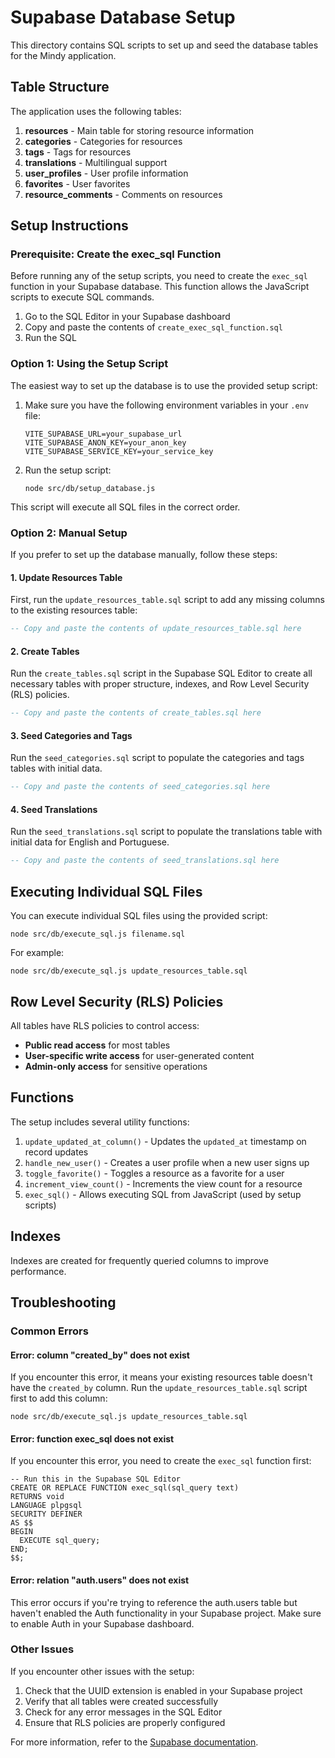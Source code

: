 # Supabase Database Setup

This directory contains SQL scripts to set up and seed the database tables for the Mindy application.

## Table Structure

The application uses the following tables:

1. **resources** - Main table for storing resource information
2. **categories** - Categories for resources
3. **tags** - Tags for resources
4. **translations** - Multilingual support
5. **user_profiles** - User profile information
6. **favorites** - User favorites
7. **resource_comments** - Comments on resources

## Setup Instructions

### Prerequisite: Create the exec_sql Function

Before running any of the setup scripts, you need to create the `exec_sql` function in your Supabase database. This function allows the JavaScript scripts to execute SQL commands.

1. Go to the SQL Editor in your Supabase dashboard
2. Copy and paste the contents of `create_exec_sql_function.sql`
3. Run the SQL

### Option 1: Using the Setup Script

The easiest way to set up the database is to use the provided setup script:

1. Make sure you have the following environment variables in your `.env` file:
   ```
   VITE_SUPABASE_URL=your_supabase_url
   VITE_SUPABASE_ANON_KEY=your_anon_key
   VITE_SUPABASE_SERVICE_KEY=your_service_key
   ```

2. Run the setup script:
   ```
   node src/db/setup_database.js
   ```

This script will execute all SQL files in the correct order.

### Option 2: Manual Setup

If you prefer to set up the database manually, follow these steps:

#### 1. Update Resources Table

First, run the `update_resources_table.sql` script to add any missing columns to the existing resources table:

```sql
-- Copy and paste the contents of update_resources_table.sql here
```

#### 2. Create Tables

Run the `create_tables.sql` script in the Supabase SQL Editor to create all necessary tables with proper structure, indexes, and Row Level Security (RLS) policies.

```sql
-- Copy and paste the contents of create_tables.sql here
```

#### 3. Seed Categories and Tags

Run the `seed_categories.sql` script to populate the categories and tags tables with initial data.

```sql
-- Copy and paste the contents of seed_categories.sql here
```

#### 4. Seed Translations

Run the `seed_translations.sql` script to populate the translations table with initial data for English and Portuguese.

```sql
-- Copy and paste the contents of seed_translations.sql here
```

## Executing Individual SQL Files

You can execute individual SQL files using the provided script:

```
node src/db/execute_sql.js filename.sql
```

For example:
```
node src/db/execute_sql.js update_resources_table.sql
```

## Row Level Security (RLS) Policies

All tables have RLS policies to control access:

- **Public read access** for most tables
- **User-specific write access** for user-generated content
- **Admin-only access** for sensitive operations

## Functions

The setup includes several utility functions:

1. `update_updated_at_column()` - Updates the `updated_at` timestamp on record updates
2. `handle_new_user()` - Creates a user profile when a new user signs up
3. `toggle_favorite()` - Toggles a resource as a favorite for a user
4. `increment_view_count()` - Increments the view count for a resource
5. `exec_sql()` - Allows executing SQL from JavaScript (used by setup scripts)

## Indexes

Indexes are created for frequently queried columns to improve performance.

## Troubleshooting

### Common Errors

#### Error: column "created_by" does not exist

If you encounter this error, it means your existing resources table doesn't have the `created_by` column. Run the `update_resources_table.sql` script first to add this column:

```
node src/db/execute_sql.js update_resources_table.sql
```

#### Error: function exec_sql does not exist

If you encounter this error, you need to create the `exec_sql` function first:

```
-- Run this in the Supabase SQL Editor
CREATE OR REPLACE FUNCTION exec_sql(sql_query text)
RETURNS void
LANGUAGE plpgsql
SECURITY DEFINER
AS $$
BEGIN
  EXECUTE sql_query;
END;
$$;
```

#### Error: relation "auth.users" does not exist

This error occurs if you're trying to reference the auth.users table but haven't enabled the Auth functionality in your Supabase project. Make sure to enable Auth in your Supabase dashboard.

### Other Issues

If you encounter other issues with the setup:

1. Check that the UUID extension is enabled in your Supabase project
2. Verify that all tables were created successfully
3. Check for any error messages in the SQL Editor
4. Ensure that RLS policies are properly configured

For more information, refer to the [Supabase documentation](https://supabase.com/docs). 